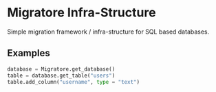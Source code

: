 # Migratore Infra-Structure

Simple migration framework / infra-structure for SQL based databases.

## Examples

```python
database = Migratore.get_database()
table = database.get_table("users")
table.add_column("username", type = "text")
```
